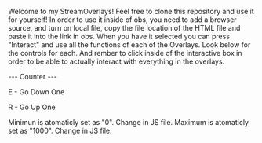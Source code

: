Welcome to my StreamOverlays! Feel free to clone this repository and use it for yourself! In order to use it inside of obs, you need to add a browser source, and turn on local file, copy the file location of the HTML file and paste it into the link in obs.
When you have it selected you can press "Interact" and use all the functions of each of the Overlays. Look below for the controls for each. And rember to click inside of the interactive box in order to be able to actually interact with everything in the overlays.


--- Counter ---


E - Go Down One


R - Go Up One

Minimun is atomaticly set as "0". Change in JS file.
Maximum is atomaticly set as "1000". Change in JS file.

